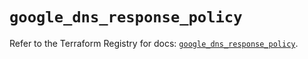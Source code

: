 # `google_dns_response_policy`

Refer to the Terraform Registry for docs: [`google_dns_response_policy`](https://registry.terraform.io/providers/hashicorp/google-beta/5.43.1/docs/resources/google_dns_response_policy).
